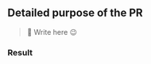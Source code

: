 <!-- Please add Labels to the PR, and link it to Trello -->
## Detailed purpose of the PR
<!--What existing problem does the PR solve? -->
> :wave: Write here :wink:

<!-- Please mention Breaking change if appropriate and extra libs!! -->

### Result
<!-- you can use [Kap](https://getkap.co/) to create gif -->

